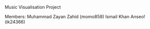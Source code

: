 Music Visualisation Project


Members: Muhammad Zayan Zahid (momo858)
         Ismail Khan Anseo! (ik24366)